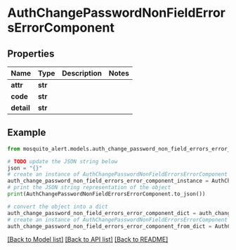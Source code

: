 # AuthChangePasswordNonFieldErrorsErrorComponent


## Properties

Name | Type | Description | Notes
------------ | ------------- | ------------- | -------------
**attr** | **str** |  | 
**code** | **str** |  | 
**detail** | **str** |  | 

## Example

```python
from mosquito_alert.models.auth_change_password_non_field_errors_error_component import AuthChangePasswordNonFieldErrorsErrorComponent

# TODO update the JSON string below
json = "{}"
# create an instance of AuthChangePasswordNonFieldErrorsErrorComponent from a JSON string
auth_change_password_non_field_errors_error_component_instance = AuthChangePasswordNonFieldErrorsErrorComponent.from_json(json)
# print the JSON string representation of the object
print(AuthChangePasswordNonFieldErrorsErrorComponent.to_json())

# convert the object into a dict
auth_change_password_non_field_errors_error_component_dict = auth_change_password_non_field_errors_error_component_instance.to_dict()
# create an instance of AuthChangePasswordNonFieldErrorsErrorComponent from a dict
auth_change_password_non_field_errors_error_component_from_dict = AuthChangePasswordNonFieldErrorsErrorComponent.from_dict(auth_change_password_non_field_errors_error_component_dict)
```
[[Back to Model list]](../README.md#documentation-for-models) [[Back to API list]](../README.md#documentation-for-api-endpoints) [[Back to README]](../README.md)


